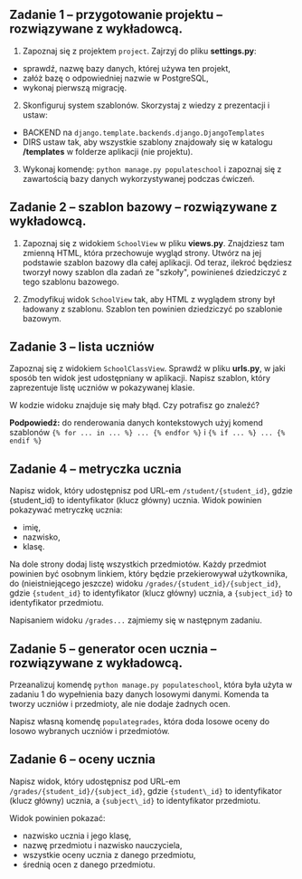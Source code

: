 ## Zadanie 1 &ndash; przygotowanie projektu &ndash; rozwiązywane z wykładowcą.

1. Zapoznaj się z projektem `project`. Zajrzyj do pliku **settings.py**:
* sprawdź, nazwę bazy danych, której używa ten projekt,
* załóż bazę o odpowiedniej nazwie w PostgreSQL,
* wykonaj pierwszą migrację.

2. Skonfiguruj system szablonów. Skorzystaj z wiedzy z prezentacji i ustaw:
* BACKEND na `django.template.backends.django.DjangoTemplates`
* DIRS ustaw tak, aby wszystkie szablony znajdowały się w katalogu **/templates** w folderze aplikacji (nie projektu).

3. Wykonaj komendę: `python manage.py populateschool` i zapoznaj się z zawartością bazy danych wykorzystywanej podczas 
ćwiczeń.


## Zadanie 2 &ndash; szablon bazowy &ndash; rozwiązywane z wykładowcą.

1. Zapoznaj się z widokiem `SchoolView` w pliku **views.py**. Znajdziesz tam zmienną HTML, 
która przechowuje wygląd strony. Utwórz na jej podstawie szablon bazowy dla całej aplikacji. 
Od teraz, ilekroć będziesz tworzył nowy szablon dla zadań ze "szkoły", powinieneś dziedziczyć z tego szablonu bazowego.

2. Zmodyfikuj widok `SchoolView` tak, aby HTML z wyglądem strony był ładowany z szablonu. 
Szablon ten powinien dziedziczyć po szablonie bazowym.


## Zadanie 3 &ndash; lista uczniów

Zapoznaj się z widokiem `SchoolClassView`. Sprawdź w pliku **urls.py**, w jaki sposób ten widok jest udostępniany 
w aplikacji.  Napisz szablon, który zaprezentuje listę uczniów w pokazywanej klasie.

W kodzie widoku znajduje się mały błąd. Czy potrafisz go znaleźć?

**Podpowiedź:** do renderowania danych kontekstowych użyj komend szablonów 
`{% for ... in ... %} ... {% endfor %}` i `{% if ... %} ... {% endif %}`


## Zadanie 4 &ndash; metryczka ucznia

Napisz widok, który udostępnisz pod URL-em `/student/{student_id}`, gdzie {student\_id} to identyfikator (klucz główny)
ucznia. Widok powinien pokazywać metryczkę ucznia:

* imię,
* nazwisko,
* klasę.

Na dole strony dodaj listę wszystkich przedmiotów. Każdy przedmiot powinien być osobnym linkiem,
który będzie przekierowywał użytkownika, do (nieistniejącego jeszcze) widoku `/grades/{student_id}/{subject_id}`,
gdzie `{student_id}` to identyfikator (klucz główny) ucznia, a `{subject_id}` to identyfikator przedmiotu.

Napisaniem widoku `/grades...` zajmiemy się w następnym zadaniu.


## Zadanie 5 &ndash; generator ocen ucznia &ndash; rozwiązywane z wykładowcą.

Przeanalizuj komendę `python manage.py populateschool`, która była użyta w zadaniu 1 do wypełnienia bazy danych losowymi danymi. Komenda ta tworzy uczniów i przedmioty, ale nie dodaje żadnych ocen.

Napisz własną komendę `populategrades`, która doda losowe oceny do losowo wybranych uczniów i przedmiotów.


## Zadanie 6 &ndash; oceny ucznia

Napisz widok, który udostępnisz pod URL-em `/grades/{student_id}/{subject_id}`, gdzie `{student\_id}` to identyfikator
(klucz główny) ucznia, a `{subject\_id}` to identyfikator przedmiotu.

Widok powinien pokazać:
* nazwisko ucznia i jego klasę,
* nazwę przedmiotu i nazwisko nauczyciela,
* wszystkie oceny ucznia z danego przedmiotu,
* średnią ocen z danego przedmiotu.

